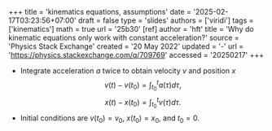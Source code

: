 +++
title = 'kinematics equations, assumptions'
date = '2025-02-17T03:23:56+07:00'
draft = false
type = 'slides'
authors = ['viridi']
tags = ['kinematics']
math = true
url = '25b30'
[ref]
author = 'hft'
title = 'Why do kinematic equations only work with constant acceleration?'
source = 'Physics Stack Exchange'
created = '20 May 2022'
updated = '-'
url = 'https://physics.stackexchange.com/q/709769'
accessed = '20250217'
+++

+ Integrate acceleration $a$ twice to obtain velocity $v$ and position $x$
$$\tag{D1}
v(t) - v(t_0) = \int_{t_0}^t a(\tau) d\tau,
$$
$$\tag{D2}
x(t) - x(t_0) = \int_{t_0}^t v(\tau) d\tau.
$$
+ Initial conditions are $v(t_0) = v_0$, $x(t_0) = x_0$, and $t_0 = 0$.